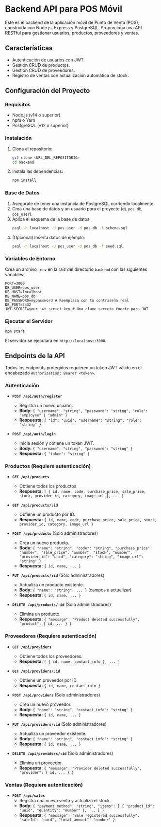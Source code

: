 # Backend API para POS Móvil

Este es el backend de la aplicación móvil de Punto de Venta (POS), construida con Node.js, Express y PostgreSQL. Proporciona una API RESTful para gestionar usuarios, productos, proveedores y ventas.

## Características

- Autenticación de usuarios con JWT.
- Gestión CRUD de productos.
- Gestión CRUD de proveedores.
- Registro de ventas con actualización automática de stock.

## Configuración del Proyecto

### Requisitos

- Node.js (v14 o superior)
- npm o Yarn
- PostgreSQL (v12 o superior)

### Instalación

1.  Clona el repositorio:
    ```bash
    git clone <URL_DEL_REPOSITORIO>
    cd backend
    ```

2.  Instala las dependencias:
    ```bash
    npm install
    ```

### Base de Datos

1.  Asegúrate de tener una instancia de PostgreSQL corriendo localmente.
2.  Crea una base de datos y un usuario para el proyecto (ej. `pos_db`, `pos_user`).
3.  Aplica el esquema de la base de datos:
    ```bash
    psql -h localhost -U pos_user -d pos_db -f schema.sql
    ```
4.  (Opcional) Inserta datos de ejemplo:
    ```bash
    psql -h localhost -U pos_user -d pos_db -f seed.sql
    ```

### Variables de Entorno

Crea un archivo `.env` en la raíz del directorio `backend` con las siguientes variables:

```env
PORT=3000
DB_USER=pos_user
DB_HOST=localhost
DB_NAME=pos_db
DB_PASSWORD=mypassword # Reemplaza con tu contraseña real
DB_PORT=5432
JWT_SECRET=your_jwt_secret_key # Una clave secreta fuerte para JWT
```

### Ejecutar el Servidor

```bash
npm start
```

El servidor se ejecutará en `http://localhost:3000`.

## Endpoints de la API

Todos los endpoints protegidos requieren un token JWT válido en el encabezado `Authorization: Bearer <token>`.

### Autenticación

-   **`POST /api/auth/register`**
    -   Registra un nuevo usuario.
    -   **Body:** `{ "username": "string", "password": "string", "role": "employee" | "admin" }`
    -   **Respuesta:** `{ "id": "uuid", "username": "string", "role": "string" }`

-   **`POST /api/auth/login`**
    -   Inicia sesión y obtiene un token JWT.
    -   **Body:** `{ "username": "string", "password": "string" }`
    -   **Respuesta:** `{ "token": "string" }`

### Productos (Requiere autenticación)

-   **`GET /api/products`**
    -   Obtiene todos los productos.
    -   **Respuesta:** `[ { id, name, code, purchase_price, sale_price, stock, provider_id, category, image_url }, ... ]`

-   **`GET /api/products/:id`**
    -   Obtiene un producto por ID.
    -   **Respuesta:** `{ id, name, code, purchase_price, sale_price, stock, provider_id, category, image_url }`

-   **`POST /api/products`** (Solo administradores)
    -   Crea un nuevo producto.
    -   **Body:** `{ "name": "string", "code": "string", "purchase_price": "number", "sale_price": "number", "stock": "number", "provider_id": "uuid", "category": "string", "image_url": "string" }`
    -   **Respuesta:** `{ id, name, ... }`

-   **`PUT /api/products/:id`** (Solo administradores)
    -   Actualiza un producto existente.
    -   **Body:** `{ "name": "string", ... }` (campos a actualizar)
    -   **Respuesta:** `{ id, name, ... }`

-   **`DELETE /api/products/:id`** (Solo administradores)
    -   Elimina un producto.
    -   **Respuesta:** `{ "message": "Product deleted successfully", "product": { id, ... } }`

### Proveedores (Requiere autenticación)

-   **`GET /api/providers`**
    -   Obtiene todos los proveedores.
    -   **Respuesta:** `[ { id, name, contact_info }, ... ]`

-   **`GET /api/providers/:id`**
    -   Obtiene un proveedor por ID.
    -   **Respuesta:** `{ id, name, contact_info }`

-   **`POST /api/providers`** (Solo administradores)
    -   Crea un nuevo proveedor.
    -   **Body:** `{ "name": "string", "contact_info": "string" }`
    -   **Respuesta:** `{ id, name, ... }`

-   **`PUT /api/providers/:id`** (Solo administradores)
    -   Actualiza un proveedor existente.
    -   **Body:** `{ "name": "string", "contact_info": "string" }`
    -   **Respuesta:** `{ id, name, ... }`

-   **`DELETE /api/providers/:id`** (Solo administradores)
    -   Elimina un proveedor.
    -   **Respuesta:** `{ "message": "Provider deleted successfully", "provider": { id, ... } }`

### Ventas (Requiere autenticación)

-   **`POST /api/sales`**
    -   Registra una nueva venta y actualiza el stock.
    -   **Body:** `{ "payment_method": "string", "items": [ { "product_id": "uuid", "quantity": "number" }, ... ] }`
    -   **Respuesta:** `{ "message": "Sale registered successfully", "saleId": "uuid", "total_amount": "number" }`
